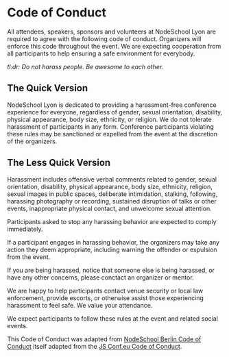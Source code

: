# Code of Conduct

All attendees, speakers, sponsors and volunteers at NodeSchool Lyon are required to agree
with the following code of conduct. Organizers will enforce this code throughout the event.
We are expecting cooperation from all participants to help ensuring a safe environment for everybody.

*tl:dr: Do not harass people. Be awesome to each other.*

## The Quick Version

NodeSchool Lyon is dedicated to providing a harassment-free conference experience for
everyone, regardless of gender, sexual orientation, disability, physical appearance, body size,
ethnicity, or religion. We do not tolerate harassment of participants in any form. Conference
participants violating these rules may be sanctioned or expelled from the event at the
discretion of the organizers.

## The Less Quick Version

Harassment includes offensive verbal comments related to gender, sexual orientation,
disability, physical appearance, body size, ethnicity, religion, sexual images in
public spaces, deliberate intimidation, stalking, following, harassing photography
or recording, sustained disruption of talks or other events, inappropriate physical
contact, and unwelcome sexual attention.

Participants asked to stop any harassing behavior are expected to comply immediately.

If a participant engages in harassing behavior, the organizers may take any action
they deem appropriate, including warning the offender or expulsion from the event.

If you are being harassed, notice that someone else is being harassed, or have any
other concerns, please conctact an organizer or mentor.

We are happy to help participants contact venue security or local law enforcement,
provide escorts, or otherwise assist those experiencing harassment to feel safe.
We value your attendance.

We expect participants to follow these rules at the event and related social events.

This Code of Conduct was adapted from [NodeSchool Berlin Code of Conduct](https://github.com/nodeschool/berlin/blob/master/codeofconduct.md) itself adapted from the [JS Conf.eu Code of Conduct](http://2014.jsconf.eu/code-of-conduct.html).
